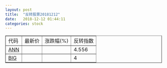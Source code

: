 ```yaml
---
layout: post
title:  "反转股票20181212"
date:   2018-12-12 01:44:11
categories: stock
---
```


<script type="text/javascript">
var stockList = []
stockList.push('gb_ann');
stockList.push('gb_big');
</script>

<table border="1">
 <tr>
 <td>代码</td>
  <td>最新价</td>
  <td>涨跌幅(%)</td>
 <td>反转指数</td>
</tr>
  <tr id="ann"><td><a href="http://stock.finance.sina.com.cn/usstock/quotes/ANN.html" target="_blank">ANN</a></td><td></td><td></td><td>4.556</td></tr>
  <tr id="big"><td><a href="http://stock.finance.sina.com.cn/usstock/quotes/BIG.html" target="_blank">BIG</a></td><td></td><td></td><td>4</td></tr>
</table>
